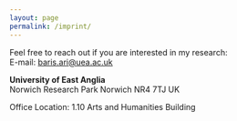 ```yaml
---
layout: page
permalink: /imprint/
---
```


Feel free to reach out if you are interested in my research: \
E-mail: [baris.ari@uea.ac.uk](mailto:baris.ari@uea.ac.uk) 

**University of East Anglia** \
Norwich Research Park
Norwich
NR4 7TJ
UK

Office Location: 1.10 Arts and Humanities Building